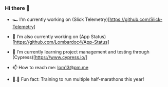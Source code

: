 ### Hi there 👋

- 🏎️ I’m currently working on (Slick Telemetry)[https://github.com/Slick-Telemetry]
- 📑 I’m also currently working on (App Status)[https://github.com/Lombardoc4/App-Status]
- 🌱 I’m currently learning project management and testing through (Cypress)[https://www.cypress.io/]
- 📫 How to reach me: lom13@pm.me

- 🏃.💨 Fun fact: Training to run multiple half-marathons this year!

<!--
**Lombardoc4/Lombardoc4** is a ✨ _special_ ✨ repository because its `README.md` (this file) appears on your GitHub profile.

Here are some ideas to get you started:

- 🔭 I’m currently working on ...
- 🌱 I’m currently learning ...
- 👯 I’m looking to collaborate on ...
- 🤔 I’m looking for help with ...
- 💬 Ask me about ...
- 📫 How to reach me: ...
- 😄 Pronouns: ...
- ⚡ Fun fact: ...
-->
